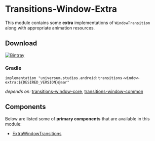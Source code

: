 Transitions-Window-Extra
===============

This module contains some **extra** implementations of `WindowTransition` along with appropriate
animation resources.

## Download ##
[![Bintray](https://api.bintray.com/packages/universum-studios/android/universum.studios.android%3Atransitions/images/download.svg)](https://bintray.com/universum-studios/android/universum.studios.android%3Atransitions/_latestVersion)

### Gradle ###

    implementation "universum.studios.android:transitions-window-extra:${DESIRED_VERSION}@aar"

_depends on:_
[transitions-window-core](https://github.com/universum-studios/android_transitions/tree/master/library-window-core),
[transitions-window-common](https://github.com/universum-studios/android_transitions/tree/master/library-window-common)

## Components ##

Below are listed some of **primary components** that are available in this module:

- [ExtraWindowTransitions](https://github.com/universum-studios/android_transitions/blob/master/library-window-extra/src/main/java/universum/studios/android/transition/ExtraWindowTransitions.java)
